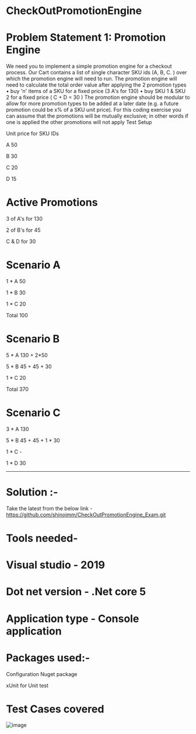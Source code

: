 # CheckOutPromotionEngine


# Problem Statement 1: Promotion Engine
We need you to implement a simple promotion engine for a checkout process. Our Cart contains a list of single character SKU ids (A, B, C.	) over which the promotion engine will need to run.
The promotion engine will need to calculate the total order value after applying the 2 promotion types
•	buy 'n' items of a SKU for a fixed price (3 A's for 130)
•	buy SKU 1 & SKU 2 for a fixed price ( C + D = 30 )
The promotion engine should be modular to allow for more promotion types to be added at a later date (e.g. a future promotion could be x% of a SKU unit price). For this coding exercise you can assume that the promotions will be mutually exclusive; in other words if one is applied the other promotions will not apply
Test Setup

Unit price for SKU IDs 

A	50

B	30

C	20

D	15

# Active Promotions
3 of A's for 130

2 of B's for 45 

C & D for 30

# Scenario A

1	* A	50

1	* B	30

1	* C	20

Total	100

# Scenario	B	

5 * A		130 + 2*50

5 * B		45 + 45 + 30

1 * C		20

Total	370

# Scenario C

3	* A	130

5	* B	45 + 45 + 1 * 30

1	* C	-

1	* D	30

---------------------------------------------------------------------------------------------------------------------------------------------------------------------
# Solution :-

Take the latest from the below link - https://github.com/shinojmm/CheckOutPromotionEngine_Exam.git

# Tools needed-

# Visual studio - 2019

# Dot net version - .Net core 5

# Application type - Console application

# Packages used:-

Configuration Nuget package

xUnit for Unit test


# Test Cases covered
![image](https://user-images.githubusercontent.com/17158147/129192658-46415519-7470-4ec9-91bf-79c93a4eb07e.png)


 
